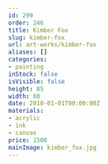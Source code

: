 ```yaml
---
id: 299
order: 246
title: Kimber Fox
slug: kimber-fox
url: art-works/kimber-fox
aliases: []
categories:
- painting
inStock: false
isVisible: false
height: 85
width: 60
date: 2018-01-01T00:00:00Z
materials:
- acrylic
- ink
- canvas
price: 1500
mainImage: kimber_fox.jpg
---
```

